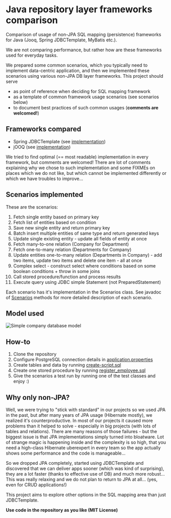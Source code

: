 # Java repository layer frameworks comparison

Comparison of usage of non-JPA SQL mapping (persistence) frameworks for Java (Jooq, Spring JDBCTemplate, MyBatis etc.).

We are not comparing performance, but rather how are these frameworks used for everyday tasks.

We prepared some common scenarios, which you typically need to implement data-centric application, and then we implemented these scenarios using various non-JPA DB layer frameworks. This project should serve
- as point of reference when deciding for SQL mapping framework 
- as a template of common framework usage scenarios (see scenarios below)
- to document best practices of such common usages (**comments are welcomed!**)

## Frameworks compared

* Spring JDBCTemplate (see [implementation](src/main/java/com/clevergang/dbtests/repository/impl/jdbctemplate/JDBCDataRepositoryImpl.java))
* jOOQ (see [implementation](src/main/java/com/clevergang/dbtests/repository/impl/jooq/JooqDataRepositoryImpl.java))

We tried to find optimal (== most readable) implementation in every framework, but comments are welcomed! There are lot of comments explaining why we chose to such implementation and some FIXMEs on places which we do not like, but which cannot be implemented differently or which we have troubles to improve...

## Scenarios implemented

These are the scenarios:

1. Fetch single entity based on primary key
2. Fetch list of entities based on condition
3. Save new single entity and return primary key
4. Batch insert multiple entities of same type and return generated keys
5. Update single existing entity - update all fields of entity at once
6. Fetch many-to-one relation (Company for Department)
7. Fetch one-to-many relation (Departments for Company)
8. Update entities one-to-many relation (Departments in Company) - add two items, update two items and delete one item - all at once
9. Complex select - construct select where conditions based on some boolean conditions + throw in some joins
10. Call stored procedure/function and process results
11. Execute query using JDBC simple Statement (not PreparedStatement)

Each scenario has it's implementation in the Scenarios class. See javadoc of [Scenarios](src/main/java/com/clevergang/dbtests/Scenarios.java) methods for more detailed description of each scenario.

## Model used

![Simple company database model](/SimpleCompanyModel.png?raw=true "Simple company database model")

## How-to

1. Clone the repository
2. Configure PostgreSQL connection details in [application.properties](src/main/resources/application.properties)
3. Create tables and data by running [create-script.sql](sql-updates/create-script.sql)
4. Create one stored procedure by running [register_employee.sql](sql-updates/sql_functions/register_employee.sql)
5. Give the scenarios a test run by running one of the test classes and enjoy :)

## Why only non-JPA?

Well, we were trying to "stick with standard" in our projects so we used JPA in the past, but after many years of JPA usage (Hibernate mostly), we realized it's counterproductive. In most of our projects it caused more problems than it helped to solve - especially in big projects (with lots of tables and relations). There are many reasons of those failures - but the biggest issue is that JPA implementations simply turned into bloatware. Lot of strange magic is happening inside and the complexity is so high, that you need a high-class Hibernate uberexpert in every team so the app actually shows some performance and the code is manageable...

So we dropped JPA completely, started using JDBCTemplate and discovered that we can deliver apps sooner (which was kind of surprising), they are a lot faster (thanks to effective use of DB) and much more robust... This was really relaxing and we do not plan to return to JPA at all... (yes, even for CRUD applications!) 

This project aims to explore other options in the SQL mapping area than just JDBCTemplate. 

**Use code in the repository as you like (MIT License)**
